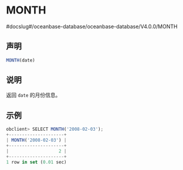 MONTH 
==========================
#docslug#/oceanbase-database/oceanbase-database/V4.0.0/MONTH


声明 
-----------------------

```javascript
MONTH(date)
```



说明 
-----------------------

返回 `date` 的月份信息。

示例 
-----------------------

```javascript
obclient> SELECT MONTH('2008-02-03');
+---------------------+
| MONTH('2008-02-03') |
+---------------------+
|                   2 |
+---------------------+
1 row in set (0.01 sec)
```


